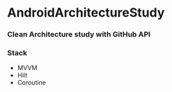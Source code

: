 # AndroidArchitectureStudy

### Clean Architecture study with GitHub API

### Stack

- MVVM
- Hilt
- Coroutine
